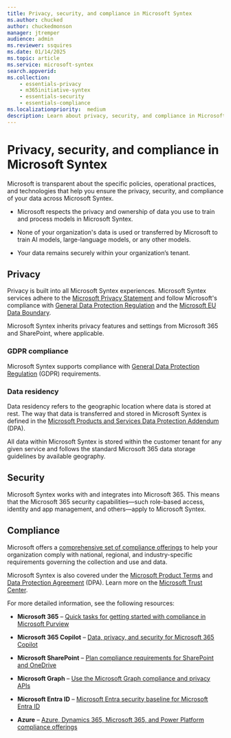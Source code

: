```yaml
---
title: Privacy, security, and compliance in Microsoft Syntex
ms.author: chucked
author: chuckedmonson
manager: jtremper
audience: admin
ms.reviewer: ssquires
ms.date: 01/14/2025
ms.topic: article
ms.service: microsoft-syntex
search.appverid: 
ms.collection: 
    - essentials-privacy
    - m365initiative-syntex
    - essentials-security
    - essentials-compliance
ms.localizationpriority:  medium
description: Learn about privacy, security, and compliance in Microsoft Syntex.
---
```


# Privacy, security, and compliance in Microsoft Syntex

Microsoft is transparent about the specific policies, operational practices, and technologies that help you ensure the privacy, security, and compliance of your data across Microsoft Syntex.

- Microsoft respects the privacy and ownership of data you use to train and process models in Microsoft Syntex.

- None of your organization's data is used or transferred by Microsoft to train AI models, large-language models, or any other models.

- Your data remains securely within your organization’s tenant.

## Privacy

Privacy is built into all Microsoft Syntex experiences. Microsoft Syntex services adhere to the [Microsoft Privacy Statement](https://privacy.microsoft.com/privacystatement) and follow Microsoft's compliance with [General Data Protection Regulation](/compliance/regulatory/gdpr) and the [Microsoft EU Data Boundary](https://www.microsoft.com/trust-center/privacy/european-data-boundary-eudb).

Microsoft Syntex inherits privacy features and settings from Microsoft 365 and SharePoint, where applicable.

### GDPR compliance

Microsoft Syntex supports compliance with [General Data Protection Regulation](/compliance/regulatory/gdpr) (GDPR) requirements.

### Data residency

Data residency refers to the geographic location where data is stored at rest. The way that data is transferred and stored in Microsoft Syntex is defined in the [Microsoft Products and Services Data Protection Addendum](https://www.microsoft.com/licensing/docs/view/Microsoft-Products-and-Services-Data-Protection-Addendum-DPA) (DPA).

All data within Microsoft Syntex is stored within the customer tenant for any given service and follows the standard Microsoft 365 data storage guidelines by available geography.

## Security

Microsoft Syntex works with and integrates into Microsoft 365. This means that the Microsoft 365 security capabilities—such role-based access, identity and app management, and others—apply to Microsoft Syntex.

## Compliance

Microsoft offers a [comprehensive set of compliance offerings](/compliance) to help your organization comply with national, regional, and industry-specific requirements governing the collection and use and data.

Microsoft Syntex is also covered under the [Microsoft Product Terms](https://www.microsoft.com/licensing/docs/view/Product-Terms) and [Data Protection Agreement](https://www.microsoft.com/licensing/docs/view/Microsoft-Products-and-Services-Data-Protection-Addendum-DPA?year=2021#:%7E:text=Microsoft%20Products%20and%20Services%20Data%20Protection%20Addendum%20%28DPA%29,to%20the%20Product%20Terms%20site%20%28and%20formerly%20OST%29) (DPA). Learn more on the [Microsoft Trust Center](https://www.microsoft.com/trustcenter).

For more detailed information, see the following resources:

- **Microsoft 365** – [Quick tasks for getting started with compliance in Microsoft Purview](/purview/compliance-quick-tasks)

- **Microsoft 365 Copilot** – [Data, privacy, and security for Microsoft 365 Copilot](/copilot/microsoft-365/microsoft-365-copilot-privacy)

- **Microsoft SharePoint** – [Plan compliance requirements for SharePoint and OneDrive](/SharePoint/compliant-environment)

- **Microsoft Graph** – [Use the Microsoft Graph compliance and privacy APIs](/graph/api/resources/complianceapioverview)

- **Microsoft Entra ID** – [Microsoft Entra security baseline for Microsoft Entra ID](/security/benchmark/azure/baselines/aad-security-baseline)

- **Azure** – [Azure, Dynamics 365, Microsoft 365, and Power Platform compliance offerings](/azure/compliance/offerings/)

